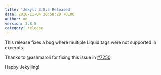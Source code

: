 ```yaml
---
title: 'Jekyll 3.8.5 Released'
date: 2018-11-04 20:58:20 +0100
author: oe
version: 3.8.5
category: release
---
```


This release fixes a bug where multiple Liquid tags were not supported in
excerpts.

Thanks to @ashmaroli for fixing this issue in [#7250].

Happy Jekylling!

[#7250]: https://github.com/jekyll/jekyll/pull/7250
